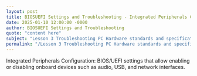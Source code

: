```yaml
---
layout: post
title: BIOSUEFI Settings and Troubleshooting - Integrated Peripherals Configuration
date: 2025-01-10 12:00:00 -0000
author: BIOSUEFI Settings and Troubleshooting
quote: "content here"
subject: "Lesson 3 Troubleshooting PC Hardware standards and specifications"
permalink: "/Lesson 3 Troubleshooting PC Hardware standards and specifications/BIOSUEFI Settings and Troubleshooting/BIOSUEFI Settings and Troubleshooting - Integrated Peripherals Configuration"
---
```


Integrated Peripherals Configuration: BIOS/UEFI settings that allow enabling or disabling onboard devices such as audio, USB, and network interfaces.
